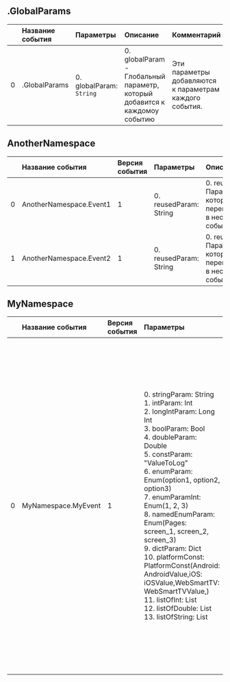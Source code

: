 ## .GlobalParams

|| Название события | Параметры | Описание | Комментарий |                    
|---:|:---|:---|:---|:---|
|0|.GlobalParams|0. globalParam: <code>String</code><br/>|0. globalParam - Глобальный параметр, который добавится к каждомоу событию<br/>|Эти параметры добавляются к параметрам каждого события.|


## AnotherNamespace
| | Название события | Версия события | Параметры | Описание | Комментарий | Android | iOS | WebSmartTV |
|---:|:---|:---|:---|:---|:---|:---|:---|:---|
|0|AnotherNamespace.Event1|1|0. reusedParam: String<br>|0. reusedParam - Параметр, который переиспользуется в нескольких событиях<br>|Первое событие с переиспользуемым параметром|В разработке https://your-tracker.com|В разработке https://your-tracker.com|В разработке https://your-tracker.com|
|1|AnotherNamespace.Event2|1|0. reusedParam: String<br>|0. reusedParam - Параметр, который переиспользуется в нескольких событиях<br>|Второе событие с переиспользуемым параметром|В разработке https://your-tracker.com|В разработке https://your-tracker.com|В разработке https://your-tracker.com|

## MyNamespace
| | Название события | Версия события | Параметры | Описание | Комментарий | Android | iOS | WebSmartTV |
|---:|:---|:---|:---|:---|:---|:---|:---|:---|
|0|MyNamespace.MyEvent|1|0. stringParam: String<br>1. intParam: Int<br>2. longIntParam: Long Int<br>3. boolParam: Bool<br>4. doubleParam: Double<br>5. constParam: "ValueToLog"<br>6. enumParam: Enum(option1, option2, option3)<br>7. enumParamInt: Enum(1, 2, 3)<br>8. namedEnumParam: Enum(Pages: screen_1, screen_2, screen_3)<br>9. dictParam: Dict<br>10. platformConst: PlatformConst(Android: AndroidValue,iOS: iOSValue,WebSmartTV: WebSmartTVValue,)<br>11. listOfInt: List<br>12. listOfDouble: List<br>13. listOfString: List<br>|0. stringParam - Параметр типа String<br>1. intParam - Параметр типа Int<br>2. longIntParam - Параметр типа Long Int<br>3. boolParam - Параметр типа Bool<br>4. doubleParam - Параметр типа Double<br>5. constParam - Параметр типа Const. Не участвует в сигнатуре функции, но логируется в при отправке в трекер<br>6. enumParam - Параметр типа Enum. При логировании можновыбрать только один вариант. В коде имееттип MyNamespaceMyEventEnumparam<br>7. enumParamInt - Параметр типа Enum Int. При логировании можновыбрать только один вариант. В коде имееттип MyNamespaceMyEventEnumparam<br>8. namedEnumParam - Параметр типа Enum. В коде имеет тип Pages.Если какой-то enum используется больше одного раза,то лучше давать ему явное имя, разботчики смогутобращаться к нему однообразно<br>9. dictParam - параметр типа Dict.<br>10. platformConst - Платформозависимая константа<br>11. listOfInt - Список целочисленных параметров<br>12. listOfDouble - Список флотовых параметров<br>13. listOfString - Cписок строк<br>|События со всеми возможными типами параметров|3.14 https://your-tracker.com|4.13 https://your-tracker.com|В разработке https://your-tracker.com|

